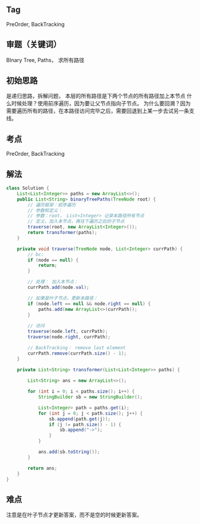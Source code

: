 ## Tag
PreOrder, BackTracking
## 审题（关键词） 
BInary Tree, Paths， 求所有路径
## 初始思路  
是递归思路，拆解问题， 本层的所有路径是下两个节点的所有路径加上本节点
什么时候处理？使用前序遍历，因为要让父节点指向子节点。
为什么要回溯？因为需要遍历所有的路径，在本路径访问完毕之后，需要回退到上某一步去试另一条支线。

## 考点  
PreOrder, BackTracking

## 解法  
```java
class Solution {
    List<List<Integer>> paths = new ArrayList<>();
    public List<String> binaryTreePaths(TreeNode root) {
        // 遍历框架：前序遍历
        // 参数和定义：
        // 参数：root， List<Integer> 记录本路径所有节点
        // 定义，加入本节点，再往下遍历之后的子节点
        traverse(root, new ArrayList<Integer>());
        return transformer(paths);
    }

    private void traverse(TreeNode node, List<Integer> currPath) {
        // bc:
        if (node == null) {
            return; 
        }

        // 处理： 加入本节点：
        currPath.add(node.val);

        // 如果是叶子节点，更新本路径：
        if (node.left == null && node.right == null) {
            paths.add(new ArrayList<>(currPath));
        }
        
        // 访问
        traverse(node.left, currPath);
        traverse(node.right, currPath);

        // BackTracking： remove last element
        currPath.remove(currPath.size() - 1);
    }

    private List<String> transformer(List<List<Integer>> paths) {
        
        List<String> ans = new ArrayList<>();

        for (int i = 0; i < paths.size(); i++) {
            StringBuilder sb = new StringBuilder();

            List<Integer> path = paths.get(i);
            for (int j = 0; j < path.size(); j++) {
                sb.append(path.get(j));
                if (j != path.size() - 1) {
                    sb.append("->");        
                }
            }

            ans.add(sb.toString());
        }

        return ans;
    }
}
```
## 难点
注意是在叶子节点才更新答案，而不是空的时候更新答案。
